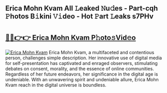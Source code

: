 ## Erica Mohn Kvam All 𝙻eaked 𝙽u𝚍es - Part-cqh 𝙿hotos B𝚒kini 𝚅𝚒deo - Hot 𝙿art 𝙻eaks s7PHv

# <h2><a href="http://ld0j0h6.urlbe.top/?page=Erica+Mohn+Kvam">🔗🔗👉👉 Erica Mohn Kvam P𝚑oto𝚜Vid𝚎o</a></h2>

[![Erica Mohn Kvam](https://i.imgur.com/eBuTRDB.gif)](http://ld0j0h6.urlbe.top/?page=Erica+Mohn+Kvam)
Erica Mohn Kvam, a multifaceted and contentious person, challenges simple description. Her innovative use of digital media for self-presentation has captivated and enraged observers, stimulating debates on consent, morality, and the essence of online communities. Regardless of her future endeavors, her significance in the digital age is undeniable. With an unwavering spirit and undeniable allure, Erica Mohn Kvam reach in the digital universe is boundless.
